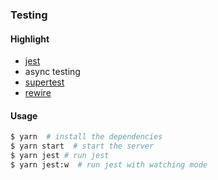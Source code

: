 ### Testing

#### Highlight

* [jest](https://facebook.github.io/jest/)
* async testing
* [supertest](https://github.com/visionmedia/supertest)
* [rewire](https://github.com/jhnns/rewire)

#### Usage

```bash
$ yarn  # install the dependencies
$ yarn start  # start the server
$ yarn jest # run jest
$ yarn jest:w  # run jest with watching mode
```
